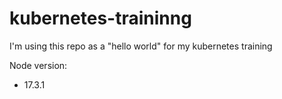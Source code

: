 # kubernetes-traininng
I'm using this repo as a "hello world" for my kubernetes training

Node version:
- 17.3.1
